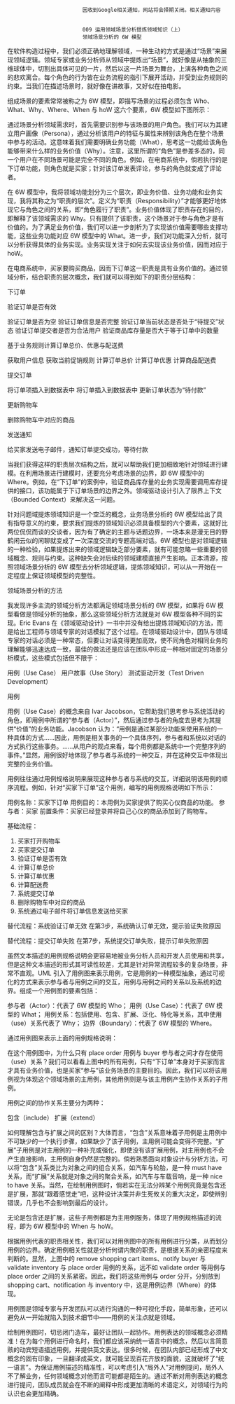 
                            
                            因收到Google相关通知，网站将会择期关闭。相关通知内容
                            
                            
                            009 运用领域场景分析提炼领域知识（上）
                            领域场景分析的 6W 模型

在软件构造过程中，我们必须正确地理解领域，一种生动的方式是通过“场景”来展现领域逻辑。领域专家或业务分析师从领域中提炼出“场景”，就好像是从抽象的三维球体中，切割出具体可见的一片，然后以这一片场景为舞台，上演各种角色之间的悲欢离合。每个角色的行为皆在业务流程的指引下展开活动，并受到业务规则的约束。当我们在描述场景时，就好像在讲故事，又好似在拍电影。

组成场景的要素常常被称之为 6W 模型，即描写场景的过程必须包含 Who、What、Why、Where、When 与 hoW 这六个要素，6W 模型如下图所示：



通过场景分析领域需求时，首先需要识别参与该场景的用户角色。我们可以为其建立用户画像（Persona），通过分析该用户的特征与属性来辨别该角色在整个场景中参与的活动。这意味着我们需要明确业务功能（What），思考这一功能给该角色能够带来什么样的业务价值（Why）。注意，这里所谓的“角色”是参差多态的，同一个用户在不同场景可能是完全不同的角色。例如，在电商系统中，倘若执行的是下订单功能，则角色就是买家；针对该订单发表评论，参与的角色就变成了评论者。

在 6W 模型中，我将领域功能划分为三个层次，即业务价值、业务功能和业务实现，我将其称之为“职责的层次”。定义为“职责（Responsibility）”才能够更好地体现它与角色之间的关系，即“角色履行了职责”。业务价值体现了职责存在的目的，即解释了该领域需求的 Why。只有提供了该职责，这个场景对于参与角色才是有价值的。为了满足业务价值，我们可以进一步剖析为了实现该价值需要哪些支撑功能，这些业务功能对应 6W 模型中的 What。进一步，我们对功能深入分析，就可以分析获得具体的业务实现。业务实现关注于如何去实现该业务价值，因而对应于 hoW。

在电商系统中，买家要购买商品，因而下订单这一职责是具有业务价值的。通过领域分析，结合职责的层次概念，我们就可以得到如下的职责分层结构：


下订单


验证订单是否有效


验证订单是否为空
验证订单信息是否完整
验证订单当前状态是否处于“待提交”状态
验证订单提交者是否为合法用户
验证商品库存量是否大于等于订单中的数量

基于业务规则计算订单总价、优惠与配送费


获取用户信息
获取当前促销规则
计算订单总价
计算订单优惠
计算商品配送费

提交订单


将订单项插入到数据表中
将订单插入到数据表中
更新订单状态为“待付款”

更新购物车


删除购物车中对应的商品

发送通知


给买家发送电子邮件，通知订单提交成功，等待付款




当我们获得这样的职责层次结构之后，就可以帮助我们更加细致地针对领域进行建模。在利用场景进行建模时，还要充分考虑场景的边界，即 6W 模型中的 Where。例如，在“下订单”的案例中，验证商品库存量的业务实现需要调用库存提供的接口，该功能属于下订单场景的边界之外。领域驱动设计引入了限界上下文（Bounded Context）来解决这一问题。

针对问题域提炼领域知识是一个空泛的概念，业务场景分析的 6W 模型给出了具有指导意义的约束，要求我们提炼的领域知识必须具备模型的六个要素，这就好比两位侃侃而谈的交谈者，因为有了确定的主题与话题边界，一场本来是漫无目的野鹤闲云似的闲聊就变成了一次深度交流的专题高端对话。6W 模型也是对领域逻辑的一种检验，如果提炼出来的领域逻辑缺乏部分要素，就有可能忽略一些重要的领域概念、规则与约束。这种缺失会对后续的领域建模直接产生影响。正本清源，按照领域场景分析的 6W 模型去分析领域逻辑，提炼领域知识，可以从一开始在一定程度上保证领域模型的完整性。

领域场景分析的方法

我发现许多主流的领域分析方法都满足领域场景分析的 6W 模型，如果将 6W 模型看做是领域分析的抽象，那么这些领域分析方法就是对 6W 模型各种不同的实现。Eric Evans 在《领域驱动设计》一书中并没有给出提炼领域知识的方法，而是给出工程师与领域专家的对话模拟了这个过程。在领域驱动设计中，团队与领域专家的对话必须是一种常态，但要让对话变得更加高效，使不同角色对相同业务的理解能够迅速达成一致，最佳的做法还是应该在团队中形成一种相对固定的场景分析模式，这些模式包括但不限于：


用例（Use Case）
用户故事（Use Story）
测试驱动开发（Test Driven Development）


用例

用例（Use Case）的概念来自 Ivar Jacobson，它帮助我们思考参与系统活动的角色，即用例中所谓的“参与者（Actor）”，然后通过参与者的角度去思考为其提供“价值”的业务功能。Jacobson 认为：“用例是通过某部分功能来使用系统的一种具体的方式……因此，用例是相关事务的一个具体序列，参与者和系统以对话的方式执行这些事务。……从用户的观点来看，每个用例都是系统中一个完整序列的事件。”显然，用例很好地体现了参与者与系统的一种交互，并在这种交互中体现出完整的业务价值。

用例往往通过用例规格说明来展现这种参与者与系统的交互，详细说明该用例的顺序流程。例如，针对“买家下订单”这个用例，编写的用例规格说明如下所示：

用例名称：买家下订单
用例目的：本用例为买家提供了购买心仪商品的功能。
参与者：买家
前置条件：买家已经登录并将自己心仪的商品添加到了购物车。

基础流程：
1. 买家打开购物车
2. 买家提交订单
3. 验证订单是否有效
4. 计算订单总价
5. 计算订单优惠
6. 计算配送费
7. 系统提交订单
8. 删除购物车中对应的商品
9. 系统通过电子邮件将订单信息发送给买家

替代流程：系统验证订单无效
在第3步，系统确认订单无效，提示验证失败原因

替代流程：提交订单失败
在第7步，系统提交订单失败，提示订单失败原因



虽然文本描述的用例规格说明会更容易地被业务分析人员和开发人员使用和共享，但是这种文本描述的形式其可读性较差，尤其是针对异常流程较多的复杂场景，非常不直观。UML 引入了用例图来表示用例，它是用例的一种模型抽象，通过可视化的方式来表示参与者与用例之间的交互，用例与用例之间的关系以及系统的边界。组成一个用例图的要素包括：


参与者（Actor）：代表了 6W 模型的 Who；
用例（Use Case）：代表了 6W 模型的 What；
用例关系：包括使用、包含、扩展、泛化、特化等关系，其中使用（use）关系代表了 Why；
边界（Boundary）：代表了 6W 模型的 Where。


通过用例图来表示上面的用例规格说明：



在这个用例图中，为什么只有 place order 用例与 buyer 参与者之间才存在使用（use）关系？我们可以看看上图中的所有用例，只有“下订单”本身对于买家而言才具有业务价值，也是买家“参与”该业务场景的主要目的。因此，我们可以将该用例视为体现这个领域场景的主用例，其他用例则是与该主用例产生协作关系的子用例。

用例之间的协作关系主要分为两种：


包含（include）
扩展（extend）


如何理解包含与扩展之间的区别？大体而言，“包含”关系意味着子用例是主用例中不可缺少的一个执行步骤，如果缺少了该子用例，主用例可能会变得不完整。“扩展”子用例是对主用例的一种补充或强化，即使没有该扩展用例，对主用例也不会产生直接影响，主用例自身仍然是完整的。倘若熟悉面向对象设计与分析方法，可以将“包含”关系类比为对象之间的组合关系，如汽车与轮胎，是一种 must have 关系，而“扩展”关系就是对象之间的聚合关系，如汽车与车载音响，是一种 nice to have 关系。当然，在绘制用例图时，倘若实在无法分辨某个用例究竟是包含还是扩展，那就“跟着感觉走”吧，这种设计决策并非生死攸关的重大决定，即使辨别错误，几乎也不会影响到最后的设计。

无论是包含还是扩展，这些子用例都是为主用例服务，体现了用例规格描述的流程，即为 6W 模型中的 When 与 hoW。

根据用例代表的职责相关性，我们可以对用例图中的所有用例进行分类，从而划分用例的边界。确定用例相关性就是分析何谓内聚的职责，是根据关系的亲密程度来判断的。显然，上图中的 remove shopping cart items、notify buyer 与 validate inventory 与 place order 用例的关系，远不如 validate order 等用例与 place order 之间的关系紧密。因此，我们将这些用例与 order 分开，分别放到 shopping cart、notification 与 inventory 中，这是用例边界（Where）的体现。

用例图是领域专家与开发团队可以进行沟通的一种可视化手段，简单形象，还可以避免从一开始就陷入到技术细节中——用例的关注点就是领域。

绘制用例图时，切忌闭门造车，最好让团队一起协作。用例表达的领域概念必须精准！在为每个用例进行命名时，我们都应该采纳统一语言中的概念，然后以言简意赅的动宾短语描述用例，并提供英文表达。很多时候，在团队内部已经形成了中文概念的固有印象，一旦翻译成英文，就可能呈现百花齐放的面貌，这就破坏了“统一语言”。为保证用例描述的精准性，可以考虑引入“局外人”对用例提问，局外人不了解业务，任何领域概念对他而言可能都是陌生的。通过不断对用例表达的概念进行提问，团队成员就会在不断的阐释中形成更加清晰的术语定义，对领域行为的认识也会更加精确。

                        
                        
                            